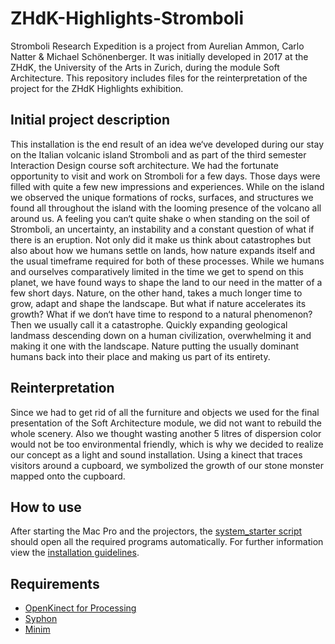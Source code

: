 # ZHdK-Highlights-Stromboli
Stromboli Research Expedition is a project from Aurelian Ammon, Carlo Natter & Michael Schönenberger. It was initially developed in 2017 at the ZHdK, the University of the Arts in Zurich, during the module Soft Architecture. This repository includes files for the reinterpretation of the project for the ZHdK Highlights exhibition.

## Initial project description
This installation is the end result of an idea we‘ve developed during our stay on the Italian volcanic island Stromboli and as part of the third semester Interaction Design course soft architecture. We had the fortunate opportunity to visit and work on Stromboli for a few days. Those days were filled with quite a few new impressions and experiences.
While on the island we observed the unique formations of rocks, surfaces, and structures we found all throughout the island with the looming presence of the volcano all around us. A feeling you can‘t quite shake o  when standing on the soil of Stromboli, an uncertainty, an instability and a constant question of what if there is an eruption.
Not only did it make us think about catastrophes but also about how we humans settle on lands, how nature expands itself and the usual timeframe required for both of these processes. While we humans and ourselves comparatively limited in the time we get to spend on this planet, we have found ways to shape the land to our need in the matter of a few short days. Nature, on the other hand, takes a much longer time to grow, adapt and shape the landscape. But what if nature accelerates its growth? What if we don‘t have time to respond to a natural phenomenon? Then we usually call it a catastrophe.
Quickly expanding geological landmass descending down on a human civilization, overwhelming it and making it one with the landscape. Nature putting the usually dominant humans back into their place and making us part of its entirety.

## Reinterpretation
Since we had to get rid of all the furniture and objects we used for the final presentation of the Soft Architecture module, we did not want to rebuild the whole scenery. Also we thought wasting another 5 litres of dispersion color would not be too environmental friendly, which is why we decided to realize our concept as a light and sound installation. 
Using a kinect that traces visitors around a cupboard, we symbolized the growth of our stone monster mapped onto the cupboard.

## How to use
After starting the Mac Pro and the projectors, the [system_starter script](system_starter.scpt) should open all the required programs automatically. For further information view the [installation guidelines](stromboli_research_expedition_installation_guidelines.pdf).

## Requirements
- [OpenKinect for Processing](https://github.com/shiffman/OpenKinect-for-Processing)
- [Syphon](https://github.com/Syphon)
- [Minim](https://github.com/ddf/Minim)